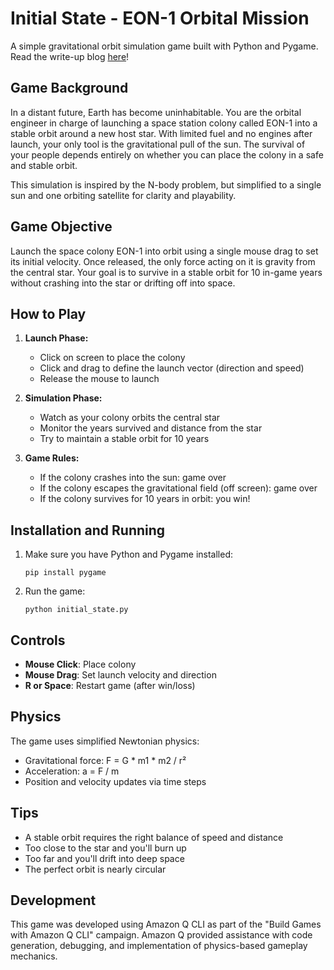 # Initial State - EON-1 Orbital Mission

A simple gravitational orbit simulation game built with Python and Pygame.
Read the write-up blog [here](https://github.com/HazmanNaim/initial-state-pygame/wiki/Write-Up-Blog)!

## Game Background

In a distant future, Earth has become uninhabitable. You are the orbital engineer in charge of launching a space station colony called EON-1 into a stable orbit around a new host star. With limited fuel and no engines after launch, your only tool is the gravitational pull of the sun. The survival of your people depends entirely on whether you can place the colony in a safe and stable orbit.

This simulation is inspired by the N-body problem, but simplified to a single sun and one orbiting satellite for clarity and playability.

## Game Objective

Launch the space colony EON-1 into orbit using a single mouse drag to set its initial velocity. Once released, the only force acting on it is gravity from the central star. Your goal is to survive in a stable orbit for 10 in-game years without crashing into the star or drifting off into space.

## How to Play

1. **Launch Phase:**
   - Click on screen to place the colony
   - Click and drag to define the launch vector (direction and speed)
   - Release the mouse to launch

2. **Simulation Phase:**
   - Watch as your colony orbits the central star
   - Monitor the years survived and distance from the star
   - Try to maintain a stable orbit for 10 years

3. **Game Rules:**
   - If the colony crashes into the sun: game over
   - If the colony escapes the gravitational field (off screen): game over
   - If the colony survives for 10 years in orbit: you win!

## Installation and Running

1. Make sure you have Python and Pygame installed:
   ```
   pip install pygame
   ```

2. Run the game:
   ```
   python initial_state.py
   ```

## Controls

- **Mouse Click**: Place colony
- **Mouse Drag**: Set launch velocity and direction
- **R or Space**: Restart game (after win/loss)

## Physics

The game uses simplified Newtonian physics:
- Gravitational force: F = G * m1 * m2 / r²
- Acceleration: a = F / m
- Position and velocity updates via time steps

## Tips

- A stable orbit requires the right balance of speed and distance
- Too close to the star and you'll burn up
- Too far and you'll drift into deep space
- The perfect orbit is nearly circular

## Development

This game was developed using Amazon Q CLI as part of the "Build Games with Amazon Q CLI" campaign. Amazon Q provided assistance with code generation, debugging, and implementation of physics-based gameplay mechanics.
